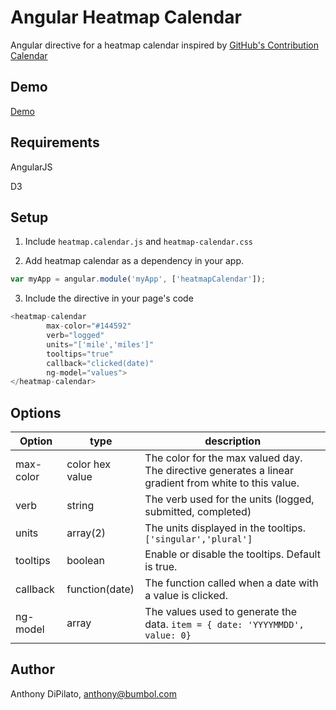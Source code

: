 # Angular Heatmap Calendar
Angular directive for a heatmap calendar inspired by [GitHub's Contribution Calendar](https://help.github.com/articles/viewing-contributions-on-your-profile/#contributions-calendar)

## Demo
[Demo](https://jsfiddle.net/Anthony780/L71r6fy3/)  

## Requirements
AngularJS

D3

## Setup
1. Include `heatmap.calendar.js` and `heatmap-calendar.css`

2. Add heatmap calendar as a dependency in your app.

```javascript
var myApp = angular.module('myApp', ['heatmapCalendar']);
```

3. Include the directive in your page's code

```javascript
<heatmap-calendar 
        max-color="#144592" 
        verb="logged" 
        units="['mile','miles']" 
        tooltips="true" 
        callback="clicked(date)" 
        ng-model="values">
</heatmap-calendar>
```

## Options


| Option        | type           | description  |
| ------------- | ------------- | ----- |
| max-color | color hex value | The color for the max valued day. The directive generates a linear gradient from white to this value. |
| verb | string | The verb used for the units (logged, submitted, completed) |
| units | array(2) | The units displayed in the tooltips. `['singular','plural']`|
| tooltips | boolean | Enable or disable the tooltips. Default is true. |
| callback | function(date) | The function called when a date with a value is clicked. | 
| ng-model | array | The values used to generate the data. `item = { date: 'YYYYMMDD', value: 0}` |



## Author
Anthony DiPilato, anthony@bumbol.com
